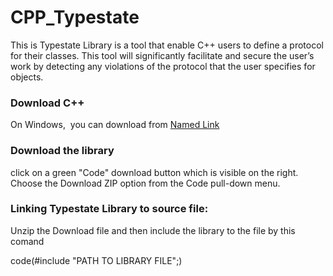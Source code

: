 # CPP_Typestate
This is Typestate Library is a tool that enable C++ users to define a protocol for their classes. This tool will significantly facilitate and secure the user’s work by detecting any violations of the protocol that the user specifies for objects.

### Download C++ ###
On Windows,  you can download from [Named Link](https://docs.microsoft.com/en-us/cpp/build/vscpp-step-0-installation?view=msvc-170/ "Install C and C++ support in Visual Studio") 
### Download the library ###


click on a green "Code" download button which is visible on the right. Choose the Download ZIP option from the Code pull-down menu.


### Linking Typestate Library to source file: ###

Unzip the Download file and then include the library to the file by this comand

 code(#include "PATH TO LIBRARY FILE";)



